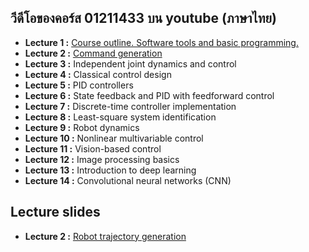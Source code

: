 ## วีดีโอของคอร์ส 01211433 บน youtube (ภาษาไทย)

<ul>
  <li /><b>Lecture 1 :</b> <a href="https://youtu.be/4UU85q4Ztgg">Course outline. Software tools and basic programming.</a>
  <li /><b>Lecture 2 :</b> <a href="https://youtu.be/n88204--hZA">Command generation</a>
  <li /><b>Lecture 3 :</b> Independent joint dynamics and control
  <li /><b>Lecture 4 :</b> Classical control design
  <li /><b>Lecture 5 :</b> PID controllers
  <li /><b>Lecture 6 :</b> State feedback and PID with feedforward control
  <li /><b>Lecture 7 :</b> Discrete-time controller implementation
  <li /><b>Lecture 8 :</b> Least-square system identification
  <li /><b>Lecture 9 :</b> Robot dynamics
  <li /><b>Lecture 10 :</b> Nonlinear multivariable control
  <li /><b>Lecture 11 :</b> Vision-based control
  <li /><b>Lecture 12 :</b> Image processing basics
  <li /><b>Lecture 13 :</b> Introduction to deep learning
  <li /><b>Lecture 14 :</b> Convolutional neural networks (CNN)
</ul>

## Lecture slides

<ul>
  <li /><b>Lecture 2 :</b> <a href="lect02.pdf">Robot trajectory generation</a>
  
</ul>
